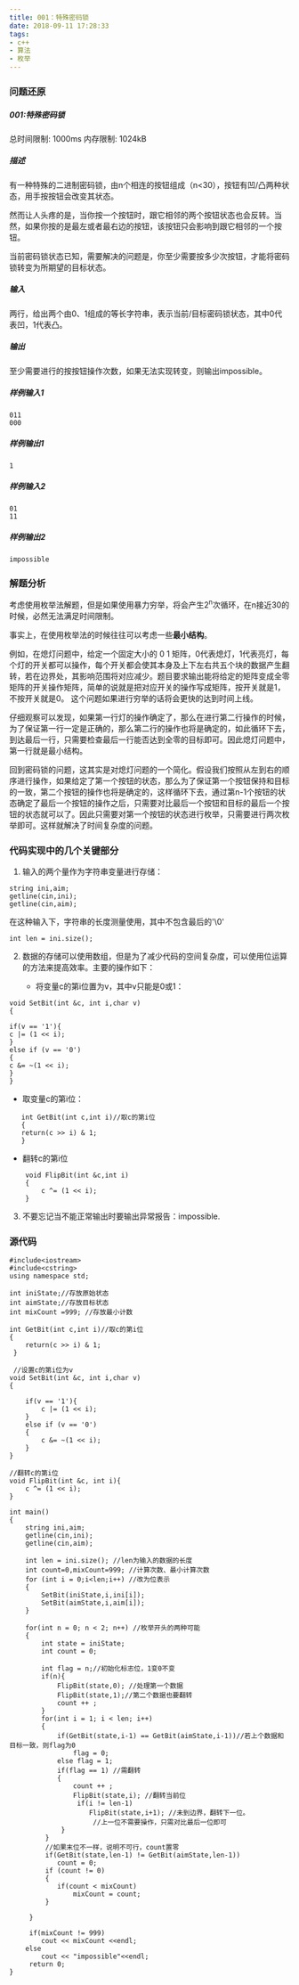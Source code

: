 ```yaml
---
title: 001：特殊密码锁
date: 2018-09-11 17:28:33
tags: 
- c++
- 算法
- 枚举
---
```


###  问题还原

##### 001:特殊密码锁

总时间限制: 1000ms 内存限制: 1024kB
<!--more-->

##### 描述

有一种特殊的二进制密码锁，由n个相连的按钮组成（n<30），按钮有凹/凸两种状态，用手按按钮会改变其状态。

然而让人头疼的是，当你按一个按钮时，跟它相邻的两个按钮状态也会反转。当然，如果你按的是最左或者最右边的按钮，该按钮只会影响到跟它相邻的一个按钮。

当前密码锁状态已知，需要解决的问题是，你至少需要按多少次按钮，才能将密码锁转变为所期望的目标状态。

##### 输入

两行，给出两个由0、1组成的等长字符串，表示当前/目标密码锁状态，其中0代表凹，1代表凸。

##### 输出

至少需要进行的按按钮操作次数，如果无法实现转变，则输出impossible。

##### 样例输入1

	011
	000

##### 样例输出1

	1

##### 样例输入2

	01
	11

##### 样例输出2

	impossible

### 解题分析

考虑使用枚举法解题，但是如果使用暴力穷举，将会产生2<sup>n</sup>次循环，在n接近30的时候，必然无法满足时间限制。

事实上，在使用枚举法的时候往往可以考虑一些**最小结构**。

例如，在熄灯问题中，给定一个固定大小的 0 1 矩阵，0代表熄灯，1代表亮灯，每个灯的开关都可以操作，每个开关都会使其本身及上下左右共五个块的数据产生翻转，若在边界处，其影响范围将对应减少。题目要求输出能将给定的矩阵变成全零矩阵的开关操作矩阵，简单的说就是把对应开关的操作写成矩阵，按开关就是1，不按开关就是0。 这个问题如果进行穷举的话将会更快的达到时间上线。

仔细观察可以发现，如果第一行灯的操作确定了，那么在进行第二行操作的时候，为了保证第一行一定是正确的，那么第二行的操作也将是确定的，如此循环下去，到达最后一行，只需要检查最后一行能否达到全零的目标即可。因此熄灯问题中，第一行就是最小结构。

回到密码锁的问题，这其实是对熄灯问题的一个简化。假设我们按照从左到右的顺序进行操作，如果给定了第一个按钮的状态，那么为了保证第一个按钮保持和目标的一致，第二个按钮的操作也将是确定的，这样循环下去，通过第n-1个按钮的状态确定了最后一个按钮的操作之后，只需要对比最后一个按钮和目标的最后一个按钮的状态就可以了。因此只需要对第一个按钮的状态进行枚举，只需要进行两次枚举即可。这样就解决了时间复杂度的问题。

### 代码实现中的几个关键部分

1. 输入的两个量作为字符串变量进行存储：

```
string ini,aim;
getline(cin,ini);
getline(cin,aim);
```

在这种输入下，字符串的长度测量使用，其中不包含最后的'\0'

`int len = ini.size();`

2. 数据的存储可以使用数组，但是为了减少代码的空间复杂度，可以使用位运算的方法来提高效率。主要的操作如下：

	* 将变量c的第i位置为v，其中v只能是0或1：

```
void SetBit(int &c, int i,char v) 
{

if(v == '1'){
c |= (1 << i);
}
else if (v == '0')
{
c &= ~(1 << i);
}
}
```

   * 取变量c的第i位：
```
   int GetBit(int c,int i)//取c的第i位
   {
   return(c >> i) & 1;
   } 
```

   * 翻转c的第i位
```
	void FlipBit(int &c,int i)
	{
        c ^= (1 << i);
	}
```

3. 不要忘记当不能正常输出时要输出异常报告：impossible.

### 源代码

```
#include<iostream>
#include<cstring>
using namespace std;

int iniState;//存放原始状态
int aimState;//存放目标状态
int mixCount =999; //存放最小计数 

int GetBit(int c,int i)//取c的第i位
{
	return(c >> i) & 1;
 } 
 
 //设置c的第i位为v 
void SetBit(int &c, int i,char v) 
{
	
	if(v == '1'){
		c |= (1 << i);
	}
	else if (v == '0')
	{
		c &= ~(1 << i);
	}
}

//翻转c的第i位
void FlipBit(int &c, int i){
	c ^= (1 << i);
} 

int main()
{
	string ini,aim;
	getline(cin,ini);
	getline(cin,aim);
	
	int len = ini.size(); //len为输入的数据的长度
	int count=0,mixCount=999; //计算次数、最小计算次数 	 
	for (int i = 0;i<len;i++) //改为位表示 
	{
		SetBit(iniState,i,ini[i]);
		SetBit(aimState,i,aim[i]);
	}
	
	for(int n = 0; n < 2; n++) //枚举开头的两种可能
	{
		int state = iniState;
		int count = 0;

		int flag = n;//初始化标志位，1变0不变
		if(n){
			FlipBit(state,0); //处理第一个数据 
			FlipBit(state,1);//第二个数据也要翻转 
			count ++ ;
		}
		for(int i = 1; i < len; i++)  
		{
			if(GetBit(state,i-1) == GetBit(aimState,i-1))//若上个数据和目标一致，则flag为0
				flag = 0;
			else flag = 1;
			if(flag == 1) //需翻转
			{
				count ++ ;
				FlipBit(state,i); //翻转当前位
				 if(i != len-1)
				 	FlipBit(state,i+1); //未到边界，翻转下一位。
					 //上一位不需要操作，只需对比最后一位即可 
			 } 
		 }
		 //如果末位不一样，说明不可行，count置零 
		 if(GetBit(state,len-1) != GetBit(aimState,len-1)) 
			count = 0; 	
		 if (count != 0)
		 {
		 	if(count < mixCount)
		 		mixCount = count;
		 }
		
	 } 
	
	 if(mixCount != 999)
	 	cout << mixCount <<endl;
	else 
		cout << "impossible"<<endl;
	 return 0;
}
```






